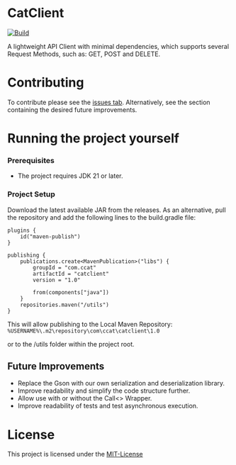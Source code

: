 # CatClient 
[![Build](https://img.shields.io/github/actions/workflow/status/markm001/CatClient/run-tests.yml?branch=master)](https://github.com/markm001/CatClient/actions)

A lightweight API Client with minimal dependencies, which supports
several Request Methods, such as: GET, POST and DELETE.

# Contributing

To contribute please see the [issues tab](https://github.com/markm001/CatClient/issues).
Alternatively, see the section containing the desired future improvements.

# Running the project yourself
### Prerequisites

- The project requires JDK 21 or later.

### Project Setup

Download the latest available JAR from the releases.
As an alternative, pull the repository and add the following lines to the build.gradle file:

```
plugins {
    id("maven-publish")
}

publishing {
    publications.create<MavenPublication>("libs") {
        groupId = "com.ccat"
        artifactId = "catclient"
        version = "1.0"

        from(components["java"])
    }
    repositories.maven("/utils")
}
```

This will allow publishing to the Local Maven Repository:
``%USERNAME%\.m2\repository\com\ccat\catclient\1.0``

or to the /utils folder within the project root.

## Future Improvements
- Replace the Gson with our own serialization and deserialization library.
- Improve readability and simplify the code structure further.
- Allow use with or without the Call<> Wrapper.
- Improve readability of tests and test asynchronous execution.

# License

This project is licensed under the [MIT-License](https://en.wikipedia.org/wiki/MIT_License)
